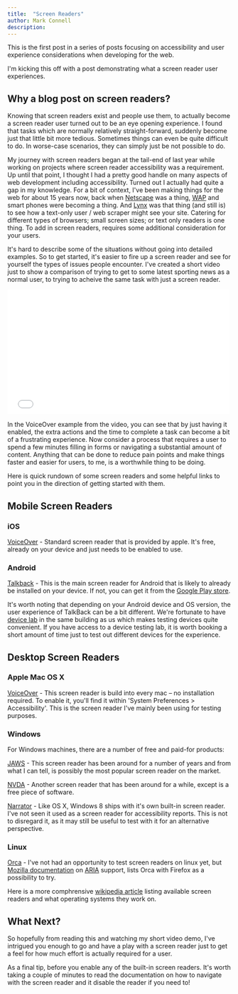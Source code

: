 ```yaml
---
title:  "Screen Readers"
author: Mark Connell
description:
---
```


This is the first post in a series of posts focusing on accessibility and user experience considerations when developing for the web.

I'm kicking this off with a post demonstrating what a screen reader user experiences.

## Why a blog post on screen readers?
Knowing that screen readers exist and people use them, to actually become a screen reader user turned out to be an eye opening experience. I found that tasks which are normally relatively straight-forward, suddenly become just that little bit more tedious. Sometimes things can even be quite difficult to do. In worse-case scenarios, they can simply just be not possible to do.

My journey with screen readers began at the tail-end of last year while working on projects where screen reader accessibility was a requirement. Up until that point, I thought I had a pretty good handle on many aspects of web development including accessibility. Turned out I actually had quite a gap in my knowledge. For a bit of context, I've been making things for the web for about 15 years now, back when [Netscape](http://en.wikipedia.org/wiki/Netscape) was a thing, [WAP](http://en.wikipedia.org/wiki/Wireless_Application_Protocol) and smart phones were becoming a thing. And [Lynx](http://en.wikipedia.org/wiki/Lynx_(web_browser)) was that thing (and still is) to see how a text-only user / web scraper might see your site. Catering for different types of browsers; small screen sizes; or text only readers is one thing. To add in screen readers, requires some additional consideration for your users.

It's hard to describe some of the situations without going into detailed examples. So to get started, it's easier to fire up a screen reader and see for yourself the types of issues people encounter. I've created a short video just to show a comparison of trying to get to some latest sporting news as a normal user, to trying to acheive the same task with just a screen reader.

<iframe src="//player.vimeo.com/video/116171521" width="500" height="281" frameborder="0" webkitallowfullscreen mozallowfullscreen allowfullscreen></iframe>

In the VoiceOver example from the video, you can see that by just having it enabled, the extra actions and the time to complete a task can become a bit of a frustrating experience. Now consider a process that requires a user to spend a few minutes filling in forms or navigating a substantial amount of content. Anything that can be done to reduce pain points and make things faster and easier for users, to me, is a worthwhile thing to be doing.

Here is quick rundown of some screen readers and some helpful links to point you in the direction of getting started with them.

## Mobile Screen Readers

### iOS
[VoiceOver](https://www.apple.com/uk/accessibility/ios/voiceover/) - Standard screen reader that is provided by apple. It's free, already on your device and just needs to be enabled to use.

### Android
[Talkback](https://support.google.com/accessibility/android) - This is the main screen reader for Android that is likely to already be installed on your device. If not, you can get it from the [Google Play store](https://play.google.com/store/apps/details?id=com.google.android.marvin.talkback).

It's worth noting that depending on your Android device and OS version, the user experience of TalkBack can be a bit different. We're fortunate to have [device lab](http://www.devicelab.org) in the same building as us which makes testing devices quite convenient. If you have access to a device testing lab, it is worth booking a short amount of time just to test out different devices for the experience.

## Desktop Screen Readers

### Apple Mac OS X
[VoiceOver](https://www.apple.com/uk/accessibility/osx/voiceover/) - This screen reader is build into every mac – no installation required. To enable it, you'll find it within 'System Preferences > Accessibility'. This is the screen reader I've mainly been using for testing purposes.

### Windows
For Windows machines, there are a number of free and paid-for products:

[JAWS](http://www.freedomscientific.com/Products/Blindness/JAWS) - This screen reader has been around for a number of years and from what I can tell, is possibly the most popular screen reader on the market.

[NVDA](http://www.nvaccess.org) - Another screen reader that has been around for a while, except is a free piece of software.

[Narrator](http://windows.microsoft.com/en-us/windows/hear-text-read-aloud-narrator#1TC=windows-8) - Like OS X, Windows 8 ships with it's own built-in screen reader. I've not seen it used as a screen reader for accessibility reports. This is not to disregard it, as it may still be useful to test with it for an alternative perspective.

### Linux
[Orca](https://wiki.gnome.org/action/show/Projects/Orca?action=show&redirect=Orca) - I've not had an opportunity to test screen readers on linux yet, but [Mozilla documentation](https://developer.mozilla.org/en-US/docs/Web/Accessibility/ARIA/Web_applications_and_ARIA_FAQ) on [ARIA](http://www.w3.org/TR/wai-aria/) support, lists Orca with Firefox as a possibility to try.

Here is a more comphrensive [wikipedia article](http://en.wikipedia.org/wiki/List_of_screen_readers) listing available screen readers and what operating systems they work on.

## What Next?
So hopefully from reading this and watching my short video demo, I've intrigued you enough to go and have a play with a screen reader just to get a feel for how much effort is actually required for a user.

As a final tip, before you enable any of the built-in screen readers. It's worth taking a couple of minutes to read the documentation on how to navigate with the screen reader and it disable the reader if you need to!
